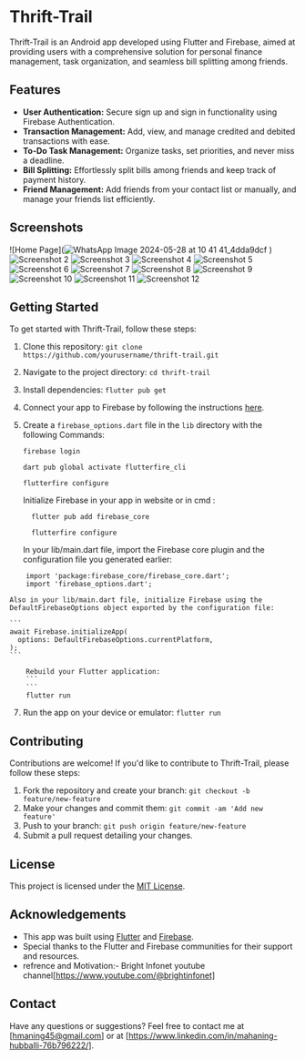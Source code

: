 # Thrift-Trail

Thrift-Trail is an Android app developed using Flutter and Firebase, aimed at providing users with a comprehensive solution for personal finance management, task organization, and seamless bill splitting among friends.

## Features

- **User Authentication:** Secure sign up and sign in functionality using Firebase Authentication.
- **Transaction Management:** Add, view, and manage credited and debited transactions with ease.
- **To-Do Task Management:** Organize tasks, set priorities, and never miss a deadline.
- **Bill Splitting:** Effortlessly split bills among friends and keep track of payment history.
- **Friend Management:** Add friends from your contact list or manually, and manage your friends list efficiently.

## Screenshots

![Home Page](![WhatsApp Image 2024-05-28 at 10 41 41_4dda9dcf](https://github.com/Mahaning/Thrift-traill/assets/92427624/62d1c5e9-bd29-449b-bddc-0353832e9160)
)
![Screenshot 2](https://github.com/Mahaning/Thrift-traill/assets/screenshots/screenshot2.jpg)
![Screenshot 3](https://github.com/Mahaning/Thrift-traill/assets/screenshots/screenshot3.jpg)
![Screenshot 4](https://github.com/Mahaning/Thrift-traill/assets/screenshots/screenshot4.jpg)
![Screenshot 5](https://github.com/Mahaning/Thrift-traill/assets/screenshots/screenshot5.jpg)
![Screenshot 6](https://github.com/Mahaning/Thrift-traill/assets/screenshots/screenshot6.jpg)
![Screenshot 7](https://github.com/Mahaning/Thrift-traill/assets/screenshots/screenshot7.jpg)
![Screenshot 8](https://github.com/Mahaning/Thrift-traill/assets/screenshots/screenshot8.jpg)
![Screenshot 9](https://github.com/Mahaning/Thrift-traill/assets/screenshots/screenshot9.jpg)
![Screenshot 10](https://github.com/Mahaning/Thrift-traill/assets/screenshots/screenshot10.jpg)
![Screenshot 11](https://github.com/Mahaning/Thrift-traill/assets/screenshots/screenshot11.jpg)
![Screenshot 12](https://github.com/Mahaning/Thrift-traill/assets/screenshots/screenshot12.jpg)

## Getting Started

To get started with Thrift-Trail, follow these steps:

1. Clone this repository: `git clone https://github.com/yourusername/thrift-trail.git`
2. Navigate to the project directory: `cd thrift-trail`
3. Install dependencies: `flutter pub get`
4. Connect your app to Firebase by following the instructions [here](https://firebase.google.com/docs/flutter/setup).
5. Create a `firebase_options.dart` file in the `lib` directory with the following Commands:

   ```
   firebase login
   
   dart pub global activate flutterfire_cli

   flutterfire configure
   ```
   Initialize Firebase in your app in website or in cmd :
   ```
     flutter pub add firebase_core

     flutterfire configure
   ```
   In your lib/main.dart file, import the Firebase core plugin and the configuration file you generated earlier:
```
    import 'package:firebase_core/firebase_core.dart';
    import 'firebase_options.dart';
```
    Also in your lib/main.dart file, initialize Firebase using the DefaultFirebaseOptions object exported by the configuration file:
    
    ```
    await Firebase.initializeApp(
      options: DefaultFirebaseOptions.currentPlatform,
    );
    ```
```
    Rebuild your Flutter application:
    ```
    ```
    flutter run
```

7. Run the app on your device or emulator: `flutter run`

## Contributing

Contributions are welcome! If you'd like to contribute to Thrift-Trail, please follow these steps:

1. Fork the repository and create your branch: `git checkout -b feature/new-feature`
2. Make your changes and commit them: `git commit -am 'Add new feature'`
3. Push to your branch: `git push origin feature/new-feature`
4. Submit a pull request detailing your changes.

## License

This project is licensed under the [MIT License](LICENSE).

## Acknowledgements

- This app was built using [Flutter](https://flutter.dev/) and [Firebase](https://firebase.google.com/).
- Special thanks to the Flutter and Firebase communities for their support and resources.
- refrence and Motivation:- Bright Infonet youtube channel[https://www.youtube.com/@brightinfonet]

## Contact

Have any questions or suggestions? Feel free to contact me at [hmaning45@gmail.com] or at [https://www.linkedin.com/in/mahaning-hubballi-76b796222/].

